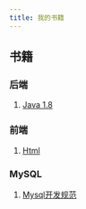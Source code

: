 ```yaml
---
title: 我的书籍
---
```

## 书籍

### 后端 ###
1.  [Java 1.8](https://gitee.com/jinYang98/xiao-po-zhan/blob/master/%E4%B9%A6%E7%B1%8D/%E5%90%8E%E7%AB%AF/Java8%E5%AE%9E%E6%88%98%E7%AC%AC2%E7%89%88.pdf)

### 前端 ###
1. [Html](前端/Html.md)

### MySQL ###
1. [Mysql开发规范](https://gitee.com/jinYang98/xiao-po-zhan/blob/master/%E4%B9%A6%E7%B1%8D/%E6%95%B0%E6%8D%AE%E5%BA%93/Mysql%E5%BC%80%E5%8F%91%E8%A7%84%E8%8C%83.docx)




